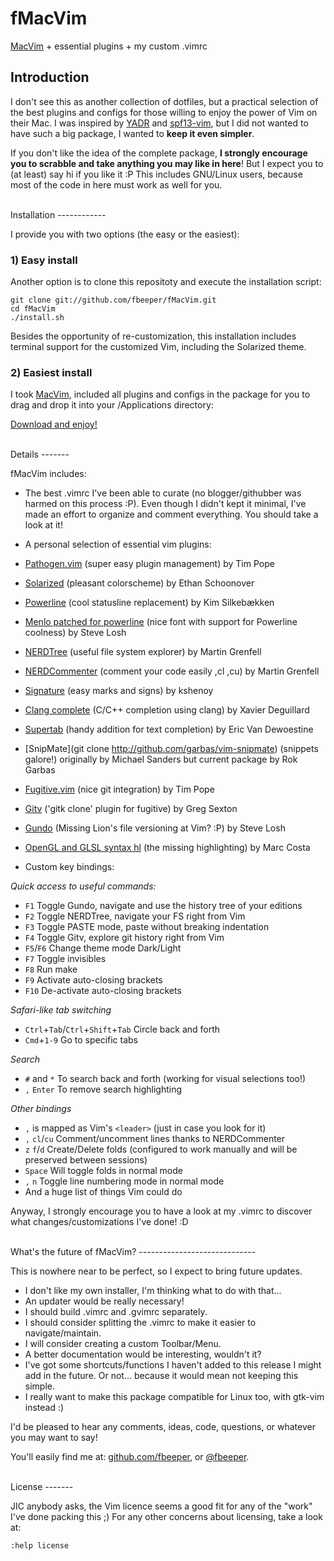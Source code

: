 fMacVim 
=======

[MacVim](https://github.com/b4winckler/macvim) + essential plugins + my custom
.vimrc


Introduction 
------------

I don't see this as another collection of dotfiles, but a practical selection 
of the best plugins and configs for those willing to enjoy the power of Vim on
their Mac. I was inspired by [YADR](https://github.com/skwp/dotfiles) and
[spf13-vim](https://github.com/spf13/spf13-vim), but I did not wanted to have
such a big package, I wanted to **keep it even simpler**. 

If you don't like the idea of the complete package, **I strongly encourage you 
to scrabble and take anything you may like in here**! But I expect you to (at 
least) say hi if you like it :P This includes GNU/Linux users, because most of 
the code in here must work as well for you.


<br />
Installation
------------

I provide you with two options (the easy or the easiest):

### 1) Easy install

Another option is to clone this repositoty and execute the installation script:

	git clone git://github.com/fbeeper/fMacVim.git 
	cd fMacVim 
	./install.sh

Besides the opportunity of re-customization, this installation includes terminal
support for the customized Vim, including the Solarized theme.

### 2) Easiest install

I took [MacVim](https://github.com/b4winckler/macvim), included all plugins and
configs in the package for you to drag and drop it into your /Applications 
directory:

[Download and enjoy!](https://www.dropbox.com/s/258ayi5tmkddypb/fMacVim.dmg)

<br /> 
Details  
-------

fMacVim includes:

* The best .vimrc I've been able to curate (no blogger/githubber was harmed on
  this process :P). Even though I didn't kept it minimal, I've made an effort
  to organize and comment everything. You should take a look at it!

* A personal selection of essential vim plugins:

 * [Pathogen.vim](http://github.com/tpope/vim-pathogen) (super easy plugin
   management) by Tim Pope

 * [Solarized](http://github.com/altercation/vim-colors-solarized) (pleasant
   colorscheme) by Ethan Schoonover

 * [Powerline](http://github.com/Lokaltog/vim-powerline) (cool statusline
   replacement) by Kim Silkebækken

 * [Menlo patched for powerline](http://gist.github.com/1627888) (nice font
   with support for Powerline coolness) by Steve Losh

 * [NERDTree](https://github.com/scrooloose/nerdtree) (useful file system
   explorer) by Martin Grenfell

 * [NERDCommenter](http://github.com/scrooloose/nerdcommenter) (comment your
   code easily ,cl ,cu) by Martin Grenfell

 * [Signature](http://github.com/kshenoy/vim-signature) (easy marks and signs)
   by kshenoy

 * [Clang complete](http://github.com/Rip-Rip/clang_complete) (C/C++ completion
   using clang) by Xavier Deguillard

 * [Supertab](http://github.com/ervandew/supertab) (handy addition for text
   completion) by Eric Van Dewoestine

 * [SnipMate](git clone http://github.com/garbas/vim-snipmate) (snippets
   galore!) originally by Michael Sanders but current package by Rok Garbas

 * [Fugitive.vim](http://github.com/tpope/vim-fugitive) (nice git integration)
   by Tim Pope

 * [Gitv](http://github.com/gregsexton/gitv) ('gitk clone' plugin for fugitive)
   by Greg Sexton

 * [Gundo](http://github.com/sjl/gundo.vim) (Missing Lion's file
   versioning at Vim? :P) by Steve Losh

 * [OpenGL and GLSL syntax hl](http://github.com/beyondmarc) (the missing
   highlighting) by Marc Costa


* Custom key bindings:

 *Quick access to useful commands:*

 * ``F1`` Toggle Gundo, navigate and use the history tree of your editions
 * ``F2`` Toggle NERDTree, navigate your FS right from Vim
 * ``F3`` Toggle PASTE mode, paste without breaking indentation 
 * ``F4`` Toggle Gitv, explore git history right from Vim 
 * ``F5``/``F6`` Change theme mode Dark/Light
 * ``F7`` Toggle invisibles
 * ``F8`` Run make
 * ``F9`` Activate auto-closing brackets
 * ``F10`` De-activate auto-closing brackets

 *Safari-like tab switching*

 * ``Ctrl``+``Tab``/``Ctrl``+``Shift``+``Tab`` Circle back and forth
 * ``Cmd``+``1-9`` Go to specific tabs

 *Search*

 * ``#`` and ``*`` To search back and forth (working for visual selections
   too!)
 * ``,`` ``Enter`` To remove search highlighting

 *Other bindings*

 * ``,`` is mapped as Vim's ``<leader>`` (just in case you look for it)
 * ``,`` ``cl``/``cu`` Comment/uncomment lines thanks to NERDCommenter
 * ``z`` ``f``/``d`` Create/Delete folds (configured to work manually and will
   be preserved between sessions)
 * ``Space`` Will toggle folds in normal mode
 * ``,`` ``n`` Toggle line numbering mode in normal mode
 * And a huge list of things Vim could do


Anyway, I strongly encourage you to have a look at my .vimrc to discover what
changes/customizations I've done! :D

<br />
What's the future of fMacVim?
-----------------------------

This is nowhere near to be perfect, so I expect to bring future updates.

* I don't like my own installer, I'm thinking what to do with that...
* An updater would be really necessary!
* I should build .vimrc and .gvimrc separately.
* I should consider splitting the .vimrc to make it easier to navigate/maintain.
* I will consider creating a custom Toolbar/Menu.
* A better documentation would be interesting, wouldn't it?
* I've got some shortcuts/functions I haven't added to this release I might add
  in the future. Or not... because it would mean not keeping this simple.
* I really want to make this package compatible for Linux too, with gtk-vim 
  instead :)

I'd be pleased to hear any comments, ideas, code, questions, or whatever you may
want to say!

You'll easily find me at: [github.com/fbeeper](https://github.com/fbeeper), or
[@fbeeper](http://twitter.com/fbeeper).

<br /> 
License 
------- 

JIC anybody asks, the Vim licence seems a good fit for any of the "work" I've
done packing this ;) For any other concerns about licensing, take a look at:

	:help license

